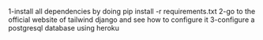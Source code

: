 1-install all dependencies by doing pip install -r requirements.txt
2-go to the official website of tailwind django and see how to configure it
3-configure a postgresql database using heroku